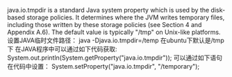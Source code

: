 java.io.tmpdir is a standard Java system property which is used by the disk-based storage policies. It determines where the JVM writes temporary files, including those written by these storage policies (see Section 4 and Appendix A.6). The default value is typically "/tmp" on Unix-like platforms.
设置JAVA临时文件路径：
java -Djava.io.tmpdir=/temp
在ubuntu下默认是/tmp下
在JAVA程序中可以通过如下代码获取:
System.out.println(System.getProperty("java.io.tmpdir"));
可以通过如下语句在代码中设置：
System.setProperty("java.io.tmpdir", "/temporary");
